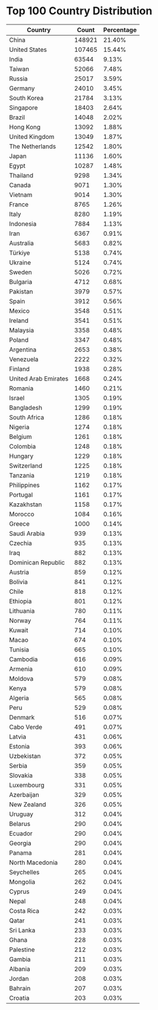 # Top 100 Country Distribution
| Country | Count | Percentage |
|----|----|----|
| China | 148921 | 21.40% |
| United States | 107465 | 15.44% |
| India | 63544 | 9.13% |
| Taiwan | 52066 | 7.48% |
| Russia | 25017 | 3.59% |
| Germany | 24010 | 3.45% |
| South Korea | 21784 | 3.13% |
| Singapore | 18403 | 2.64% |
| Brazil | 14048 | 2.02% |
| Hong Kong | 13092 | 1.88% |
| United Kingdom | 13049 | 1.87% |
| The Netherlands | 12542 | 1.80% |
| Japan | 11136 | 1.60% |
| Egypt | 10287 | 1.48% |
| Thailand | 9298 | 1.34% |
| Canada | 9071 | 1.30% |
| Vietnam | 9014 | 1.30% |
| France | 8765 | 1.26% |
| Italy | 8280 | 1.19% |
| Indonesia | 7884 | 1.13% |
| Iran | 6367 | 0.91% |
| Australia | 5683 | 0.82% |
| Türkiye | 5138 | 0.74% |
| Ukraine | 5124 | 0.74% |
| Sweden | 5026 | 0.72% |
| Bulgaria | 4712 | 0.68% |
| Pakistan | 3979 | 0.57% |
| Spain | 3912 | 0.56% |
| Mexico | 3548 | 0.51% |
| Ireland | 3541 | 0.51% |
| Malaysia | 3358 | 0.48% |
| Poland | 3347 | 0.48% |
| Argentina | 2653 | 0.38% |
| Venezuela | 2222 | 0.32% |
| Finland | 1938 | 0.28% |
| United Arab Emirates | 1668 | 0.24% |
| Romania | 1460 | 0.21% |
| Israel | 1305 | 0.19% |
| Bangladesh | 1299 | 0.19% |
| South Africa | 1286 | 0.18% |
| Nigeria | 1274 | 0.18% |
| Belgium | 1261 | 0.18% |
| Colombia | 1248 | 0.18% |
| Hungary | 1229 | 0.18% |
| Switzerland | 1225 | 0.18% |
| Tanzania | 1219 | 0.18% |
| Philippines | 1162 | 0.17% |
| Portugal | 1161 | 0.17% |
| Kazakhstan | 1158 | 0.17% |
| Morocco | 1084 | 0.16% |
| Greece | 1000 | 0.14% |
| Saudi Arabia | 939 | 0.13% |
| Czechia | 935 | 0.13% |
| Iraq | 882 | 0.13% |
| Dominican Republic | 882 | 0.13% |
| Austria | 859 | 0.12% |
| Bolivia | 841 | 0.12% |
| Chile | 818 | 0.12% |
| Ethiopia | 801 | 0.12% |
| Lithuania | 780 | 0.11% |
| Norway | 764 | 0.11% |
| Kuwait | 714 | 0.10% |
| Macao | 674 | 0.10% |
| Tunisia | 665 | 0.10% |
| Cambodia | 616 | 0.09% |
| Armenia | 610 | 0.09% |
| Moldova | 579 | 0.08% |
| Kenya | 579 | 0.08% |
| Algeria | 565 | 0.08% |
| Peru | 529 | 0.08% |
| Denmark | 516 | 0.07% |
| Cabo Verde | 491 | 0.07% |
| Latvia | 431 | 0.06% |
| Estonia | 393 | 0.06% |
| Uzbekistan | 372 | 0.05% |
| Serbia | 359 | 0.05% |
| Slovakia | 338 | 0.05% |
| Luxembourg | 331 | 0.05% |
| Azerbaijan | 329 | 0.05% |
| New Zealand | 326 | 0.05% |
| Uruguay | 312 | 0.04% |
| Belarus | 290 | 0.04% |
| Ecuador | 290 | 0.04% |
| Georgia | 290 | 0.04% |
| Panama | 281 | 0.04% |
| North Macedonia | 280 | 0.04% |
| Seychelles | 265 | 0.04% |
| Mongolia | 262 | 0.04% |
| Cyprus | 249 | 0.04% |
| Nepal | 248 | 0.04% |
| Costa Rica | 242 | 0.03% |
| Qatar | 241 | 0.03% |
| Sri Lanka | 233 | 0.03% |
| Ghana | 228 | 0.03% |
| Palestine | 212 | 0.03% |
| Gambia | 211 | 0.03% |
| Albania | 209 | 0.03% |
| Jordan | 208 | 0.03% |
| Bahrain | 207 | 0.03% |
| Croatia | 203 | 0.03% |
